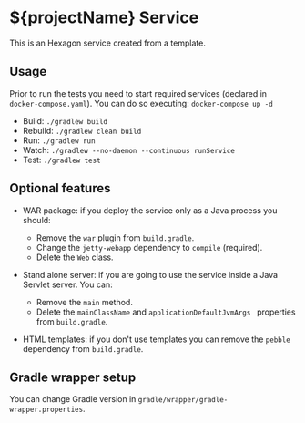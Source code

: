 
# ${projectName} Service

This is an Hexagon service created from a template.

## Usage

Prior to run the tests you need to start required services (declared in `docker-compose.yaml`).
You can do so executing: `docker-compose up -d`

* Build: `./gradlew build`
* Rebuild: `./gradlew clean build`
* Run: `./gradlew run`
* Watch: `./gradlew --no-daemon --continuous runService`
* Test: `./gradlew test`

## Optional features

* WAR package: if you deploy the service only as a Java process you should:
  - Remove the `war` plugin from `build.gradle`.
  - Change the `jetty-webapp` dependency to `compile` (required).
  - Delete the `Web` class.

* Stand alone server: if you are going to use the service inside a Java Servlet server. You can:
  - Remove the `main` method.
  - Delete the `mainClassName` and `applicationDefaultJvmArgs ` properties from `build.gradle`.

* HTML templates: if you don't use templates you can remove the `pebble` dependency from
  `build.gradle`.

## Gradle wrapper setup

You can change Gradle version in `gradle/wrapper/gradle-wrapper.properties`.
